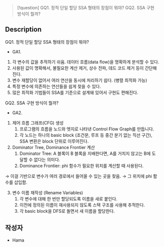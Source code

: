 >[!question]
>GQ1. 정적 단일 할당 SSA 형태의 장점이 뭐야?
>GQ2. SSA 구현 방식이 뭘까?

## Description

GQ1. 정적 단일 할당 SSA 형태의 장점이 뭐야?
- GA1.
1. 각 변수의 값을 추적하기 쉬움. 데이터 흐름(data flow)을 명확하게 분석할 수 있다.
2. 사용된 값이 명확해서, 불필요한 계산 제거, 상수 전파, 데드 코드 제거 등이 간단해진다.
3. 변수 재할당이 없어서 여러 연산을 동시에 처리하기 쉽다. (병렬 최적화 가능)
4. 특정 변수에 의존하는 연산들을 쉽게 찾을 수 있다.
5. 많은 최적화 기법들이 SSA를 기준으로 설계돼 있어서 구현도 편해진다.

GQ2. SSA 구현 방식이 뭘까?
* GA2.
1. 제어 흐름 그래프(CFG) 생성
	1) 프로그램의 흐름을 노드와 엣지로 나타낸 Control Flow Graph를 만듭니다. 
	2) 각 노드는 하나의 basic block (조건문, 루프 등 중간 분기 없는 직선 구간), SSA 변환은 block 단위로 이루어진다.
2. Dominator Tree, Dominance Frontier 계산
	1) Dominator Tree: A 블록이 B 블록을 지배한다면, A를 거치지 않고는 B에 도달할 수 없다는 의미다.
	2) Dominance Frontier: phi 함수가 필요한 위치를 계산할 때 사용된다.

→ 이걸 기반으로 변수가 여러 경로에서 들어올 수 있는 곳을 찾음.
→ 그 위치에 phi 함수를 삽입함.

3. 변수 이름 재작성 (Rename Variables)
	1) 각 변수에 대해 한 번만 할당되도록 이름을 새로 붙인다.
	2) 이전에 정의된 이름이 재사용되지 않도록 스택 구조를 사용해 추적한다.
	3) 각 basic block을 DFS로 돌면서 새 이름을 할당한다.

## 작성자
- Hama
